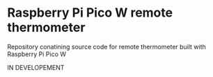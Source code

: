 # Raspberry Pi Pico W remote thermometer 
Repository conatining source code for remote thermometer built with Raspberry Pi Pico W

IN DEVELOPEMENT
